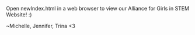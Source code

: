 Open newIndex.html in a web browser to view our Alliance for Girls in STEM Website! :)

~Michelle, Jennifer, Trina <3